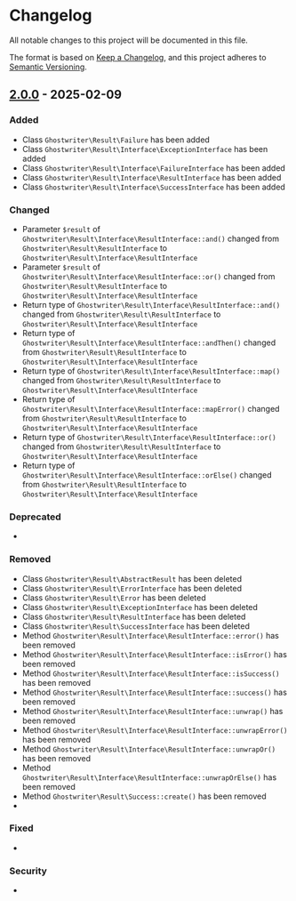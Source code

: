 # Changelog

All notable changes to this project will be documented in this file.

The format is based on [Keep a Changelog](https://keepachangelog.com),
and this project adheres to [Semantic Versioning](https://semver.org).

## [2.0.0] - 2025-02-09

### Added

- Class `Ghostwriter\Result\Failure` has been added
- Class `Ghostwriter\Result\Interface\ExceptionInterface` has been added
- Class `Ghostwriter\Result\Interface\FailureInterface` has been added
- Class `Ghostwriter\Result\Interface\ResultInterface` has been added
- Class `Ghostwriter\Result\Interface\SuccessInterface` has been added

### Changed

- Parameter `$result` of `Ghostwriter\Result\Interface\ResultInterface::and()` changed from `Ghostwriter\Result\ResultInterface` to `Ghostwriter\Result\Interface\ResultInterface`
- Parameter `$result` of `Ghostwriter\Result\Interface\ResultInterface::or()` changed from `Ghostwriter\Result\ResultInterface` to `Ghostwriter\Result\Interface\ResultInterface`
- Return type of `Ghostwriter\Result\Interface\ResultInterface::and()` changed from `Ghostwriter\Result\ResultInterface` to `Ghostwriter\Result\Interface\ResultInterface`
- Return type of `Ghostwriter\Result\Interface\ResultInterface::andThen()` changed from `Ghostwriter\Result\ResultInterface` to `Ghostwriter\Result\Interface\ResultInterface`
- Return type of `Ghostwriter\Result\Interface\ResultInterface::map()` changed from `Ghostwriter\Result\ResultInterface` to `Ghostwriter\Result\Interface\ResultInterface`
- Return type of `Ghostwriter\Result\Interface\ResultInterface::mapError()` changed from `Ghostwriter\Result\ResultInterface` to `Ghostwriter\Result\Interface\ResultInterface`
- Return type of `Ghostwriter\Result\Interface\ResultInterface::or()` changed from `Ghostwriter\Result\ResultInterface` to `Ghostwriter\Result\Interface\ResultInterface`
- Return type of `Ghostwriter\Result\Interface\ResultInterface::orElse()` changed from `Ghostwriter\Result\ResultInterface` to `Ghostwriter\Result\Interface\ResultInterface`

### Deprecated

-

### Removed

- Class `Ghostwriter\Result\AbstractResult` has been deleted
- Class `Ghostwriter\Result\ErrorInterface` has been deleted
- Class `Ghostwriter\Result\Error` has been deleted
- Class `Ghostwriter\Result\ExceptionInterface` has been deleted
- Class `Ghostwriter\Result\ResultInterface` has been deleted
- Class `Ghostwriter\Result\SuccessInterface` has been deleted
- Method `Ghostwriter\Result\Interface\ResultInterface::error()` has been removed
- Method `Ghostwriter\Result\Interface\ResultInterface::isError()` has been removed
- Method `Ghostwriter\Result\Interface\ResultInterface::isSuccess()` has been removed
- Method `Ghostwriter\Result\Interface\ResultInterface::success()` has been removed
- Method `Ghostwriter\Result\Interface\ResultInterface::unwrap()` has been removed
- Method `Ghostwriter\Result\Interface\ResultInterface::unwrapError()` has been removed
- Method `Ghostwriter\Result\Interface\ResultInterface::unwrapOr()` has been removed
- Method `Ghostwriter\Result\Interface\ResultInterface::unwrapOrElse()` has been removed
- Method `Ghostwriter\Result\Success::create()` has been removed
- 

### Fixed

-

### Security

-

[2.0.0]: https://github.com/ghostwriter/result/tag/2.0.0
